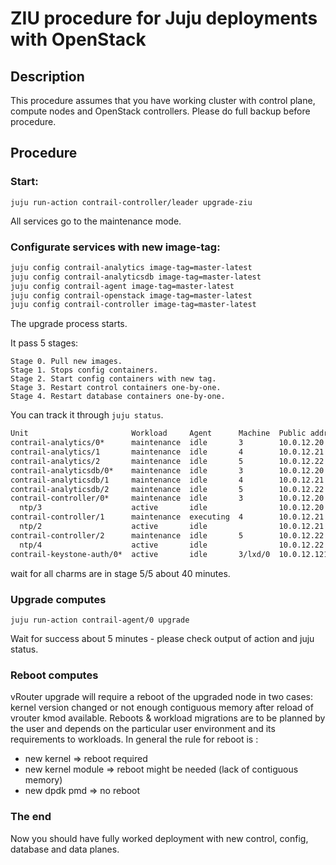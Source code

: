 # ZIU procedure for Juju deployments with OpenStack

## Description

This procedure assumes that you have working cluster with control plane, compute nodes and OpenStack controllers. Please do full backup before procedure.

## Procedure

### Start:

`juju run-action contrail-controller/leader upgrade-ziu`

All services go to the maintenance mode.

### Configurate services with new image-tag:

```bash
juju config contrail-analytics image-tag=master-latest 
juju config contrail-analyticsdb image-tag=master-latest
juju config contrail-agent image-tag=master-latest
juju config contrail-openstack image-tag=master-latest
juju config contrail-controller image-tag=master-latest
```

The upgrade process starts.

It pass 5 stages:

    Stage 0. Pull new images.
    Stage 1. Stops config containers.
    Stage 2. Start config containers with new tag.
    Stage 3. Restart control containers one-by-one.
    Stage 4. Restart database containers one-by-one.


You can track it through `juju status`.

```bash
Unit                       Workload     Agent      Machine  Public address  Ports                     Message
contrail-analytics/0*      maintenance  idle       3        10.0.12.20      8081/tcp                  ziu is in progress - stage/done = 4/4
contrail-analytics/1       maintenance  idle       4        10.0.12.21      8081/tcp                  ziu is in progress - stage/done = 4/4
contrail-analytics/2       maintenance  idle       5        10.0.12.22      8081/tcp                  ziu is in progress - stage/done = 4/4
contrail-analyticsdb/0*    maintenance  idle       3        10.0.12.20                                ziu is in progress - stage/done = 4/4
contrail-analyticsdb/1     maintenance  idle       4        10.0.12.21                                ziu is in progress - stage/done = 4/3
contrail-analyticsdb/2     maintenance  idle       5        10.0.12.22                                ziu is in progress - stage/done = 4/3
contrail-controller/0*     maintenance  idle       3        10.0.12.20                                ziu is in progress - stage/done = 4/4
  ntp/3                    active       idle                10.0.12.20      123/udp                   chrony: Ready
contrail-controller/1      maintenance  executing  4        10.0.12.21                                ziu is in progress - stage/done = 4/3
  ntp/2                    active       idle                10.0.12.21      123/udp                   chrony: Ready
contrail-controller/2      maintenance  idle       5        10.0.12.22                                ziu is in progress - stage/done = 4/3
  ntp/4                    active       idle                10.0.12.22      123/udp                   chrony: Ready
contrail-keystone-auth/0*  active       idle       3/lxd/0  10.0.12.121                               Unit is ready
```

wait for all charms are in stage 5/5 about 40 minutes.

### Upgrade computes

`juju run-action contrail-agent/0 upgrade`

Wait for success about 5 minutes - please check output of action and juju status.

### Reboot computes

vRouter upgrade will require a reboot of the upgraded node in two cases: kernel version changed or not enough contiguous memory after reload of vrouter kmod available. Reboots & workload migrations are to be planned by the user and depends on the particular user environment and its requirements to workloads.
In general the rule for reboot is :
- new kernel 		=> reboot required
- new kernel module 	=> reboot might be needed (lack of contiguous memory)
- new dpdk pmd 	=> no reboot

### The end

Now you should have fully worked deployment with new control, config, database and data planes.
